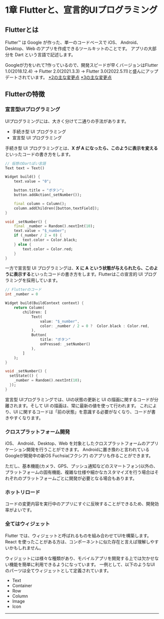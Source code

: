 # 1章 Flutterと、宣言的UIプログラミング

## Flutterとは

Flutter™️ は Google が作った、単一のコードベースで iOS、 Android、Desktop、Web のアプリを作成できるツールキットのことです。 アプリの大部分を Dart という言語で記述します。

Googleが力をいれて?作っているので、開発スピードが早くバージョンはFlutter 1.0(2018.12.4) → Flutter 2.0(2021.3.3) → Flutter 3.0(2022.5.11)と盛んにアップデートされています。 [*2の主な変更点](https://itome.team/blog/2021/03/flutter-v2/) [*3の主な変更点](https://qiita.com/kazutxt/items/8b3c834b614d0edc5795)


## Flutterの特徴

### 宣言型UIプログラミング

UIプログラミングには、大きく分けて二通りの手法があります。

- 手続き型 UI プログラミング
- 宣言型 UI プログラミング

手続き型 UI プログラミングとは、**X が A になったら、このように表示を変える** といったコードの書き方をします。

```dart
// 仮想のDartぽい言語
Text text = Text()

Widget build() {
    text.value = "0";

    button.title = "ボタン";
    button.addAction(_setNumber());

    final column = Column();
    column.addChildren([button,textField]);
}

void _setNumber() {
    final _number = Random().nextInt(10);
    text.value = "$_number";
    if (_number / 2 = 0) {
        text.color = Color.black;
    } else {
        text.color = Color.red;
    }
}
```

一方で宣言型 UI プログラミングは、**X に A という状態が与えられたら、このように表示する**といったコードの書き方をします。Flutterはこの宣言的 UI プログラミングを採用しています。

```dart
// Flutterのコード
int _number = 0

Widget build(BuildContext context) {
    return Column(
        children: [
            Text(
                value: "$_number",
                color: _number / 2 = 0 ?  Color.black : Color.red,
            ),
            Button(
                title: "ボタン"
                onPressed: _setNumber()
            ),
        ]
    );
}

void _setNumber() {
  setState(() {
    _number = Random().nextInt(10);
  });
}
```

宣言型 UIプログラミングでは、UIの状態の更新と UI の描画に関するコードが分離されます。そして UI の描画は、常に最新の値を使って行われます。
これにより、UI に関するコードは「前の状態」を意識する必要がなくなり、コードが書きやすくなります。 

<!-- その代わりに、ボイラープレートコードが手続き型 UI プログラミングと比較して増加する傾向にあります。 -->
<!-- Flutter ではこのようなボイラープレートコードを簡単に生成できるプラグインを Android Studio や VS Code で提供しているため、面倒なコードの記述を省きながら宣言的プログラミングの恩恵を得ることができます。 -->

### クロスプラットフォーム開発
iOS、 Android、Desktop、Web を対象としたクロスプラットフォームのアプリケーション開発を行うことができます。
Androidに置き換わと言われているGoogleが開発中の新OS Fuchsia(フクシア) のアプリも作ることができます。

ただし、基本機能(カメラ、GPS、プッシュ通知などのスマートフォン)以外の、プラットフォームの固有機能、複雑な仕様や細かなカスタマイズを行う場合はそれぞれのプラットフォームごとに開発が必要となる場合もあります。

### ホットリロード
コードの変更内容を実行中のアプリにすぐに反映することができるため、開発効率がよいです。

### 全てはウィジェット
Flutter では、ウィジェットと呼ばれるものを組み合わせてUIを構築します。React を使ったことがある方は、コンポーネントに似た存在と言えば理解しやすいかもしれません。

ウィジェットには様々な種類があり、モバイルアプリを開発する上では欠かせない機能を簡単に利用できるようになっています。
一例として、以下のようなUIのパーツは全てウィジェットとして定義されています。

- Text
- Container
- Row
- Column
- Image
- Icon

---
